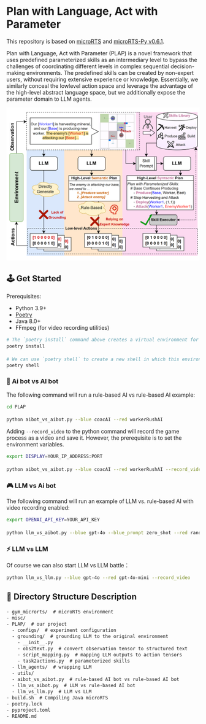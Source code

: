 # Plan with Language, Act with Parameter

This repository is based on [microRTS](https://github.com/Farama-Foundation/MicroRTS) and [microRTS-Py v0.6.1](https://github.com/Farama-Foundation/MicroRTS-Py/tree/v0.6.1).

Plan with Language, Act with Parameter (PLAP) is a novel framework that uses predefined parameterized skills as an intermediary level to bypass the challenges of coordinating different levels in complex
sequential decision-making environments. The predefined skills can be created by non-expert users, without requiring extensive experience or knowledge. Essentially, we similarly conceal the lowlevel action space and leverage the advantage of the high-level abstract language space, but we additionally expose the parameter domain to LLM agents.

![PLAP framework](misc/framework.png)

## 🕹️ Get Started

Prerequisites:

- Python 3.9+
- [Poetry](https://python-poetry.org/)
- Java 8.0+
- FFmpeg (for video recording utilities)


```bash
# The `poetry install` command above creates a virtual environment for us, in which all the dependencies are installed.
poetry install

# We can use `poetry shell` to create a new shell in which this environment is activated.
poetry shell
```

### 🤖 Ai bot vs AI bot
The following command will run a rule-based AI vs rule-based AI example:

```bash
cd PLAP

python aibot_vs_aibot.py --blue coacAI --red workerRushAI
```

Adding `--record_video` to the python command will record the game process as a video and save it. However, the prerequisite is to set the environment variables.

```bash
export DISPLAY=YOUR_IP_ADDRESS:PORT

python aibot_vs_aibot.py --blue coacAI --red workerRushAI --record_video
```

### 🎮 LLM vs Ai bot

The following command will run an example of LLM vs. rule-based AI with video recording enabled:

```bash
export OPENAI_API_KEY=YOUR_API_KEY

python llm_vs_aibot.py --blue gpt-4o --blue_prompt zero_shot --red randomBiasedAI --record_video
```

### ⚡ LLM vs LLM

Of course we can also start LLM vs LLM battle：

```bash
python llm_vs_llm.py --blue gpt-4o --red gpt-4o-mini --record_video
```

## 📁 Directory Structure Description


```plain text
- gym_microrts/  # microRTS environment
- misc/
- PLAP/  # our project
  - configs/  # experiment configuration
  - grounding/  # grounding LLM to the original environment
    - __init__.py
    - obs2text.py  # convert observation tensor to structured text
    - script_mapping.py  # mapping LLM outputs to action tensors
    - task2actions.py  # parameterized skills
  - llm_agents/  # wrapping LLM
  - utils/
  - aibot_vs_aibot.py  # rule-based AI bot vs rule-based AI bot
  - llm_vs_aibot.py  # LLM vs rule-based AI bot
  - llm_vs_llm.py  # LLM vs LLM
- build.sh  # Compiling Java microRTS
- poetry.lock
- pyproject.toml
- README.md
```
